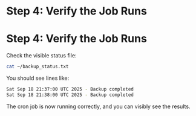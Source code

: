 # Step 4: Verify the Job Runs

# Step 4: Verify the Job Runs

Check the visible status file:

```bash
cat ~/backup_status.txt
```

You should see lines like:

```bash
Sat Sep 18 21:37:00 UTC 2025 - Backup completed
Sat Sep 18 21:38:00 UTC 2025 - Backup completed
```

The cron job is now running correctly, and you can visibly see the results.